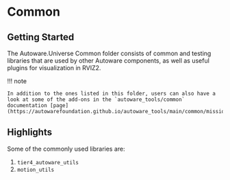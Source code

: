 # Common

## Getting Started

The Autoware.Universe Common folder consists of common and testing libraries that are used by other Autoware components, as well as useful plugins for visualization in RVIZ2.

!!! note

    In addition to the ones listed in this folder, users can also have a look at some of the add-ons in the `autoware_tools/common` documentation [page](https://autowarefoundation.github.io/autoware_tools/main/common/mission_planner_rviz_plugin/).

## Highlights

Some of the commonly used libraries are:
1. `tier4_autoware_utils`
2. `motion_utils`
